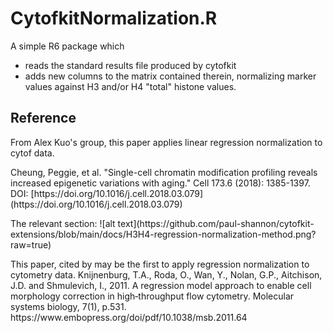 # CytofkitNormalization.R

A simple R6 package which
 
  - reads the standard results file produced by cytofkit
  - adds new columns to the matrix contained therein, normalizing
    marker values against H3 and/or H4 "total" histone values.
    
## Reference

From Alex Kuo's group, this paper applies linear regression
normalization to cytof data.
<p>
Cheung, Peggie, et al. "Single-cell chromatin modification profiling reveals increased 
epigenetic variations with aging." Cell 173.6 (2018): 1385-1397. 
DOI: [https://doi.org/10.1016/j.cell.2018.03.079](https://doi.org/10.1016/j.cell.2018.03.079)
<p>
The relevant section:
![alt text](https://github.com/paul-shannon/cytofkit-extensions/blob/main/docs/H3H4-regression-normalization-method.png?raw=true)

<p>
This paper, cited by  may be the first to apply regression normalization to
cytometry data.
Knijnenburg, T.A., Roda, O., Wan, Y., Nolan, G.P., Aitchison, J.D. and
Shmulevich, I., 2011. A regression model approach to enable cell
morphology correction in high‐throughput flow cytometry. Molecular
systems biology, 7(1), p.531. https://www.embopress.org/doi/pdf/10.1038/msb.2011.64

